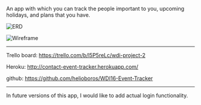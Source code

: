 An app with which you can track the people important to you, upcoming holidays, and plans that you have.

![ERD](https://78.media.tumblr.com/a3e21466e74fd9612072be2728e84152/tumblr_p9wprzgSZf1vzne5to1_640.png)

![Wireframe](https://cdn.discordapp.com/attachments/415313926176243714/455127255044194325/Screen_Shot_2018-06-09_at_5.53.01_PM.png)

***

Trello board: https://trello.com/b/l5P5reLc/wdi-project-2

Heroku: http://contact-event-tracker.herokuapp.com/

github: https://github.com/helioboros/WDI16-Event-Tracker

***

In future versions of this app, I would like to add actual login functionality.